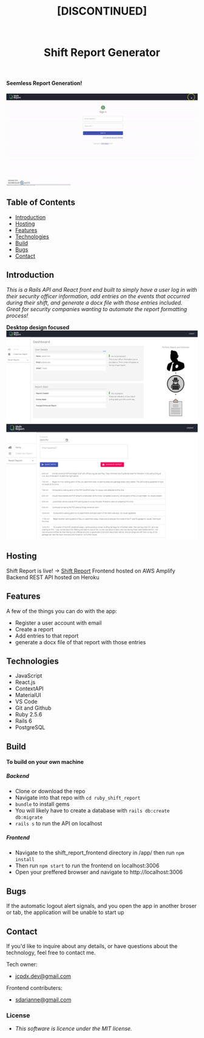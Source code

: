 <h1 align="center"> [DISCONTINUED] </h1> <br>
<h1 align="center"> Shift Report Generator </h1> <br>

#### Seemless Report Generation!
<div align="center">
  <img src="./public/recording.gif" alt="recording"/>
</div>
<!-- START doctoc generated TOC please keep comment here to allow auto update -->
<!-- DON'T EDIT THIS SECTION, INSTEAD RE-RUN doctoc TO UPDATE -->

## Table of Contents

- [Introduction](#introduction)
- [Hosting](#hosting)
- [Features](#features)
- [Technologies](#technologies)
- [Build](#build)
- [Bugs](#bugs)
- [Contact](#contact)

<!-- END doctoc generated TOC please keep comment here to allow auto update -->

## Introduction

_This is a Rails API and React front end built to simply have a user log in with their security officer information, add entries on the events that occurred during their shift, and generate a docx file with those entries included. Great for security companies wanting to automate the report formatting process!_

**Desktop design focused**
![Main Dashboard](./public/shift-report-screenshot2.png)
![Report Writing Page](./public/Shift-report-screenshot.png)

## Hosting

Shift Report is live! -> [Shift Report](https://stage1.dpa1hp3vejn1k.amplifyapp.com/)
Frontend hosted on AWS Amplify
Backend REST API hosted on Heroku

## Features

A few of the things you can do with the app:

- Register a user account with email
- Create a report
- Add entries to that report
- generate a docx file of that report with those entries

## Technologies

- JavaScript
- React.js
- ContextAPI
- MaterialUI
- VS Code
- Git and Github
- Ruby 2.5.6
- Rails 6
- PostgreSQL

## Build

#### To build on your own machine
##### Backend
- Clone or download the repo
- Navigate into that repo with `cd ruby_shift_report`
- `bundle` to install gems
- You will likely have to create a database with `rails db:create db:migrate`
- `rails s` to run the API on localhost
##### Frontend
- Navigate to the shift_report_frontend directory in /app/ then run `npm install`
- Then run `npm start` to run the frontend on localhost:3006
- Open your preffered browser and navigate to http://localhost:3006

## Bugs

If the automatic logout alert signals, and you open the app in another broser or tab, the application will be unable to start up

## Contact

If you'd like to inquire about any details, or have questions about the technology, feel free to contact me.

Tech owner:

- jcpdx.dev@gmail.com

Frontend contributers: 

- sdarianne@gmail.com

### License

- _This software is licence under the MIT license._
